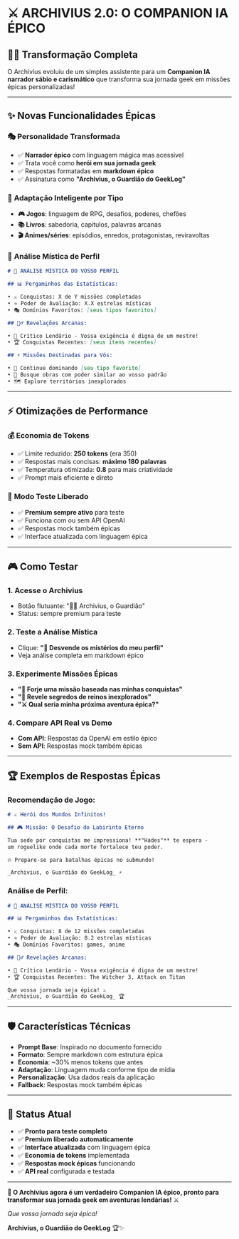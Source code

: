 # ⚔️ **ARCHIVIUS 2.0: O COMPANION IA ÉPICO**

## 🧙‍♂️ **Transformação Completa**

O Archivius evoluiu de um simples assistente para um **Companion IA narrador sábio e carismático** que transforma sua jornada geek em missões épicas personalizadas!

---

## ✨ **Novas Funcionalidades Épicas**

### 🎭 **Personalidade Transformada**

- ✅ **Narrador épico** com linguagem mágica mas acessível
- ✅ Trata você como **herói em sua jornada geek**
- ✅ Respostas formatadas em **markdown épico**
- ✅ Assinatura como **"Archivius, o Guardião do GeekLog"**

### 🎯 **Adaptação Inteligente por Tipo**

- **🎮 Jogos**: linguagem de RPG, desafios, poderes, chefões
- **📚 Livros**: sabedoria, capítulos, palavras arcanas
- **🎬 Animes/séries**: episódios, enredos, protagonistas, reviravoltas

### 🔮 **Análise Mística de Perfil**

```markdown
# 🔮 ANÁLISE MÍSTICA DO VOSSO PERFIL

## 📊 Pergaminhos das Estatísticas:

• ⚔️ Conquistas: X de Y missões completadas
• ⭐ Poder de Avaliação: X.X estrelas místicas  
• 🎭 Domínios Favoritos: [seus tipos favoritos]

## 🧙‍♂️ Revelações Arcanas:

• 👑 Crítico Lendário - Vossa exigência é digna de um mestre!
• 🏆 Conquistas Recentes: [seus itens recentes]

## ⚡ Missões Destinadas para Vós:

• 🎯 Continue dominando [seu tipo favorito]
• 🌟 Busque obras com poder similar ao vosso padrão  
• 🗺️ Explore territórios inexplorados
```

---

## ⚡ **Otimizações de Performance**

### 💰 **Economia de Tokens**

- ✅ Limite reduzido: **250 tokens** (era 350)
- ✅ Respostas mais concisas: **máximo 180 palavras**
- ✅ Temperatura otimizada: **0.8** para mais criatividade
- ✅ Prompt mais eficiente e direto

### 🚀 **Modo Teste Liberado**

- ✅ **Premium sempre ativo** para teste
- ✅ Funciona com ou sem API OpenAI
- ✅ Respostas mock também épicas
- ✅ Interface atualizada com linguagem épica

---

## 🎮 **Como Testar**

### 1. **Acesse o Archivius**

- Botão flutuante: "🧙‍♂️ Archivius, o Guardião"
- Status: sempre premium para teste

### 2. **Teste a Análise Mística**

- Clique: **"🔮 Desvende os mistérios do meu perfil"**
- Veja análise completa em markdown épico

### 3. **Experimente Missões Épicas**

- **"🏰 Forje uma missão baseada nas minhas conquistas"**
- **"🌟 Revele segredos de reinos inexplorados"**
- **"⚔️ Qual seria minha próxima aventura épica?"**

### 4. **Compare API Real vs Demo**

- **Com API**: Respostas da OpenAI em estilo épico
- **Sem API**: Respostas mock também épicas

---

## 🏆 **Exemplos de Respostas Épicas**

### **Recomendação de Jogo:**

```markdown
# ⚔️ Herói dos Mundos Infinitos!

## 🎮 Missão: O Desafio do Labirinto Eterno

Tua sede por conquistas me impressiona! **"Hades"** te espera -
um roguelike onde cada morte fortalece teu poder.

🔥 Prepare-se para batalhas épicas no submundo!

_Archivius, o Guardião do GeekLog_ ⚡
```

### **Análise de Perfil:**

```markdown
# 🔮 ANÁLISE MÍSTICA DO VOSSO PERFIL

## 📊 Pergaminhos das Estatísticas:

• ⚔️ Conquistas: 8 de 12 missões completadas
• ⭐ Poder de Avaliação: 8.2 estrelas místicas
• 🎭 Domínios Favoritos: games, anime

## 🧙‍♂️ Revelações Arcanas:

• 👑 Crítico Lendário - Vossa exigência é digna de um mestre!
• 🏆 Conquistas Recentes: The Witcher 3, Attack on Titan

Que vossa jornada seja épica! ⚔️
_Archivius, o Guardião do GeekLog_ 🏆
```

---

## 🛡️ **Características Técnicas**

- **Prompt Base**: Inspirado no documento fornecido
- **Formato**: Sempre markdown com estrutura épica
- **Economia**: ~30% menos tokens que antes
- **Adaptação**: Linguagem muda conforme tipo de mídia
- **Personalização**: Usa dados reais da aplicação
- **Fallback**: Respostas mock também épicas

---

## 🎯 **Status Atual**

- ✅ **Pronto para teste completo**
- ✅ **Premium liberado automaticamente**
- ✅ **Interface atualizada** com linguagem épica
- ✅ **Economia de tokens** implementada
- ✅ **Respostas mock épicas** funcionando
- ✅ **API real** configurada e testada

---

**🌟 O Archivius agora é um verdadeiro Companion IA épico, pronto para transformar sua jornada geek em aventuras lendárias!** ⚔️

_Que vossa jornada seja épica!_

**Archivius, o Guardião do GeekLog** 🏆✨
